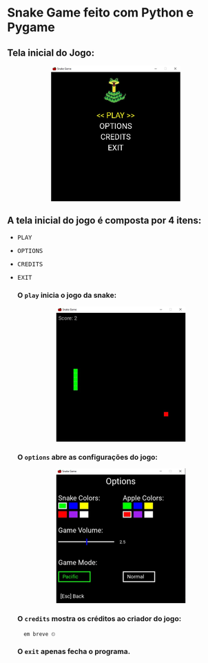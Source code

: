 # Snake Game feito com Python e Pygame

## Tela inicial do Jogo:

<div align="center">

<img alt="home page" src="img/home_game.jpg" width="300">

</div>


## A tela inicial do jogo é composta por 4 itens:
- <kbd>PLAY</kbd>
- <kbd>OPTIONS</kbd>
- <kbd>CREDITS</kbd>
- <kbd>EXIT</kbd>

    ### O `play` inicia o jogo da snake:
    <div align="center">

    <img alt="play page" src="img/play_game.jpg" width="300">

    </div>

    ### O `options` abre as configurações do jogo:

    <div align="center">
        <img alt="option page" src="img/options.jpg" width="300">
    </div>

    ### O `credits` mostra os créditos ao criador do jogo:

        em breve ⏲

    ### O `exit` apenas fecha o programa.
